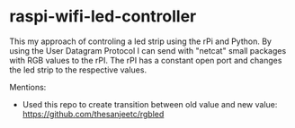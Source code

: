 # raspi-wifi-led-controller
This my approach of controling a led strip using the rPi and Python.
By using the User Datagram Protocol I can send with "netcat" small packages with RGB values to the rPI.
The rPI has a constant open port and changes the led strip to the respective values.

Mentions: 
- Used this repo to create transition between old value and new value:
  https://github.com/thesanjeetc/rgbled 

